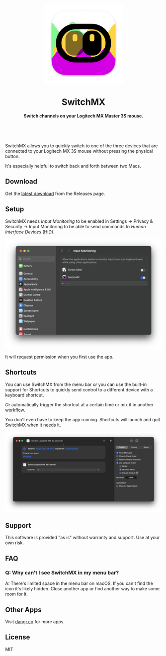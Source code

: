 <div align="center">
<img src="Resources/AppIcon.png" width="256" height="256">
<h1>SwitchMX</h1>
<p><b>Switch channels on your Logitech MX Master 3S mouse.</b></p>
<br>
<br>
<br>
</div>

SwitchMX allows you to quickly switch to one of the three devices that are connected to your Logitech MX 3S mouse without pressing the physical button.

It's especially helpful to switch back and forth between two Macs.

## Download

Get the [latest download](https://github.com/boyvanamstel/SwitchMX/releases/latest) from the Releases page.

## Setup

SwitchMX needs _Input Monitoring_ to be enabled in Settings &rarr; Privacy & Security &rarr; Input Monitoring to be able to send commands to _Human Interface Devices_ (HID).

![Enable Input Monitoring permission](Resources/InputMonitoring.png)

It will request permission when you first use the app.

## Shortcuts

You can use SwitchMX from the menu bar _or_ you can use the built-in support for Shortcuts to quickly send control to a different device with a keyboard shortcut.

_Or_ automatically trigger the shortcut at a certain time or mix it in another workflow.

You don't even have to keep the app running. Shortcuts will launch and quit SwitchMX when it needs it.

![Has support for Shortcuts](Resources/Shortcut.png)

## Support

This software is provided "as is" without warranty and support. Use at your own risk.

## FAQ

### Q: Why can't I see SwitchMX in my menu bar?

A: There's limited space in the menu bar on macOS. If you can't find the icon it's likely hidden. Close another app or find another way to make some room for it.

## Other Apps

Visit [dangr.co](https://dangr.co) for more apps.

## License

MIT
